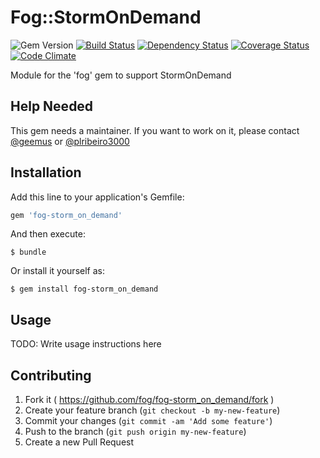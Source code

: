 # Fog::StormOnDemand

![Gem Version](https://badge.fury.io/rb/fog-storm_on_demand.svg) [![Build Status](https://travis-ci.org/fog/fog-storm_on_demand.svg?branch=master)](https://travis-ci.org/fog/fog-storm_on_demand) [![Dependency Status](https://gemnasium.com/fog/fog-storm_on_demand.svg)](https://gemnasium.com/fog/fog-storm_on_demand) [![Coverage Status](https://img.shields.io/coveralls/fog/fog-storm_on_demand.svg)](https://coveralls.io/r/fog/fog-storm_on_demand?branch=master) [![Code Climate](https://codeclimate.com/github/fog/fog-storm_on_demand/badges/gpa.svg)](https://codeclimate.com/github/fog/fog-storm_on_demand)

Module for the 'fog' gem to support StormOnDemand

## Help Needed

This gem needs a maintainer. If you want to work on it, please contact
[@geemus](mailto:geemus@gmail.com) or [@plribeiro3000](mailto:plribeiro3000@gmail.com)

## Installation

Add this line to your application's Gemfile:

```ruby
gem 'fog-storm_on_demand'
```

And then execute:

    $ bundle

Or install it yourself as:

    $ gem install fog-storm_on_demand

## Usage

TODO: Write usage instructions here

## Contributing

1. Fork it ( https://github.com/fog/fog-storm_on_demand/fork )
2. Create your feature branch (`git checkout -b my-new-feature`)
3. Commit your changes (`git commit -am 'Add some feature'`)
4. Push to the branch (`git push origin my-new-feature`)
5. Create a new Pull Request
